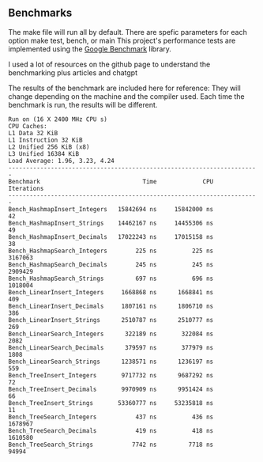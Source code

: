 ## Benchmarks
The make file will run all by default. There are spefic parameters for each option make test, bench, or main
This project's performance tests are implemented using the [Google Benchmark](https://github.com/google/benchmark) library.

I used a lot of resources on the github page to understand the benchmarking plus articles and chatgpt


The results of the benchmark are included here for reference:
    They will change depending on the machine and the compiler used.
    Each time the benchmark is run, the results will be different.



    Run on (16 X 2400 MHz CPU s)
    CPU Caches:
    L1 Data 32 KiB
    L1 Instruction 32 KiB
    L2 Unified 256 KiB (x8)
    L3 Unified 16384 KiB
    Load Average: 1.96, 3.23, 4.24
    -----------------------------------------------------------------------
    Benchmark                             Time             CPU   Iterations
    -----------------------------------------------------------------------
    Bench_HashmapInsert_Integers   15842694 ns     15842000 ns           42
    Bench_HashmapInsert_Strings    14462167 ns     14455306 ns           49
    Bench_HashmapInsert_Decimals   17022243 ns     17015158 ns           38
    Bench_HashmapSearch_Integers        225 ns          225 ns      3167063
    Bench_HashmapSearch_Decimals        245 ns          245 ns      2909429
    Bench_HashmapSearch_Strings         697 ns          696 ns      1018004
    Bench_LinearInsert_Integers     1668868 ns      1668841 ns          409
    Bench_LinearInsert_Decimals     1807161 ns      1806710 ns          386
    Bench_LinearInsert_Strings      2510787 ns      2510777 ns          269
    Bench_LinearSearch_Integers      322189 ns       322084 ns         2082
    Bench_LinearSearch_Decimals      379597 ns       377979 ns         1808
    Bench_LinearSearch_Strings      1238571 ns      1236197 ns          559
    Bench_TreeInsert_Integers       9717732 ns      9687292 ns           72
    Bench_TreeInsert_Decimals       9970909 ns      9951424 ns           66
    Bench_TreeInsert_Strings       53360777 ns     53235818 ns           11
    Bench_TreeSearch_Integers           437 ns          436 ns      1678967
    Bench_TreeSearch_Decimals           419 ns          418 ns      1610580
    Bench_TreeSearch_Strings           7742 ns         7718 ns        94994
